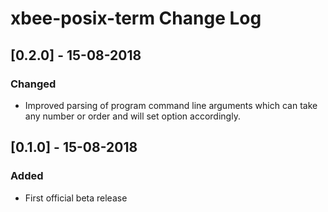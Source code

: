 # xbee-posix-term Change Log

## [0.2.0] - 15-08-2018
### Changed
- Improved parsing of program command line arguments which can take any number or order and will set option accordingly.

## [0.1.0] - 15-08-2018
### Added
- First official beta release
